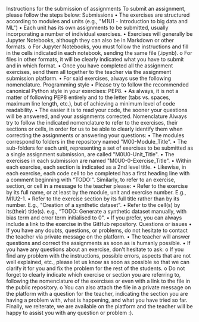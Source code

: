 Instructions for the submission of assignments
To submit an assignment, please follow the steps below:
Submissions
•	The exercises are structured according to modules and units (e.g., "M1U1 - Introduction to big data and ML")
•	Each unit has its own assignments to be submitted, usually incorporating a number of individual exercises.
•	Exercises will generally be Jupyter Notebooks, although they can also be in Markdown or other formats.
o	For Jupyter Notebooks, you must follow the instructions and fill in the cells indicated in each notebook, sending the same file (.ipynb).
o	For files in other formats, it will be clearly indicated what you have to submit and in which format.
•	Once you have completed all the assignment exercises, send them all together to the teacher via the assignment submission platform.
•	For said exercises, always use the following nomenclature.
Programming style
•	Please try to follow the recommended canonical Python style in your exercises: PEP8.
•	As always, it is not a matter of following PEP8 entirely and to the letter (tabs vs. spaces, maximum line length, etc.), but of achieving a minimum level of code readability.
•	The easier it is to read your code, the sooner your questions will be answered, and your assignments corrected.
Nomenclature
Always try to follow the indicated nomenclature to refer to the exercises, their sections or cells, in order for us to be able to clearly identify them when correcting the assignments or answering your questions:
•	The modules correspond to folders in the repository named "M00-Module_Title".
•	The sub-folders for each unit, representing a set of exercises to be submitted as a single assignment submission, are called "M0U0-Unit_Title".
•	The exercises in each submission are named "M0U0-0-Exercise_Title".
•	Within each exercise, each section is indicated as a 2nd level title.
•	Likewise, in each exercise, each code cell to be completed has a first heading line with a comment beginning with “TODO:".
Similarly, to refer to an exercise, section, or cell in a message to the teacher please:
•	Refer to the exercise by its full name, or at least by the module, unit and exercise number. E.g., M1U2-1.
•	Refer to the exercise section by its full title rather than by its number. E.g., "Creation of a synthetic dataset".
•	Refer to the cell(s) by its(their) title(s). e.g.,  “TODO: Generate a synthetic dataset manually, with bias term and error term initialised to 0".
•	If you prefer, you can always include a link to the exercise in the GitHub repository.
Questions or issues
•	If you have any doubts, questions, or problems, do not hesitate to contact the teacher via private message on the platform.
•	The teacher will answer questions and correct the assignments as soon as is humanly possible.
•	If you have any questions about an exercise, don't hesitate to ask:
o	If you find any problem with the instructions, possible errors, aspects that are not well explained, etc., please let us know as soon as possible so that we can clarify it for you and fix the problem for the rest of the students.
o	Do not forget to clearly indicate which exercise or section you are referring to, following the nomenclature of the exercises or even with a link to the file in the public repository.
o	You can also attach the file in a private message on the platform with a question for the teacher, indicating the section you are having a problem with, what is happening, and what you have tried so far.
Finally, we reiterate, we are available on the platform and the teacher will be happy to assist you with any question or problem :).


